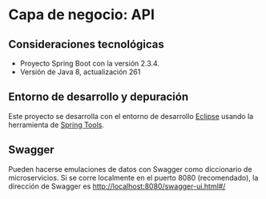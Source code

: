 # Capa de negocio: API

## Consideraciones tecnológicas

- Proyecto Spring Boot con la versión 2.3.4.
- Versión de Java 8, actualización 261

## Entorno de desarrollo y depuración

Este proyecto se desarrolla con el entorno de desarrollo [Eclipse](https://www.eclipse.org/) usando la herramienta de [Spring Tools](https://spring.io/tools).

## Swagger

Pueden hacerse emulaciones de datos con Swagger como diccionario de microservicios. Si se corre localmente en el puerto 8080 (recomendado), la dirección de Swagger es [http://localhost:8080/swagger-ui.html#/](http://localhost:8080/swagger-ui.html#/)